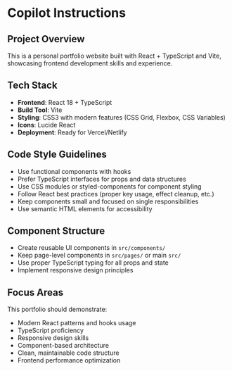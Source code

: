 # Copilot Instructions

<!-- Use this file to provide workspace-specific custom instructions to Copilot. For more details, visit https://code.visualstudio.com/docs/copilot/copilot-customization#_use-a-githubcopilotinstructionsmd-file -->

## Project Overview

This is a personal portfolio website built with React + TypeScript and Vite, showcasing frontend development skills and experience.

## Tech Stack

- **Frontend**: React 18 + TypeScript
- **Build Tool**: Vite
- **Styling**: CSS3 with modern features (CSS Grid, Flexbox, CSS Variables)
- **Icons**: Lucide React
- **Deployment**: Ready for Vercel/Netlify

## Code Style Guidelines

- Use functional components with hooks
- Prefer TypeScript interfaces for props and data structures
- Use CSS modules or styled-components for component styling
- Follow React best practices (proper key usage, effect cleanup, etc.)
- Keep components small and focused on single responsibilities
- Use semantic HTML elements for accessibility

## Component Structure

- Create reusable UI components in `src/components/`
- Keep page-level components in `src/pages/` or main `src/`
- Use proper TypeScript typing for all props and state
- Implement responsive design principles

## Focus Areas

This portfolio should demonstrate:

- Modern React patterns and hooks usage
- TypeScript proficiency
- Responsive design skills
- Component-based architecture
- Clean, maintainable code structure
- Frontend performance optimization
